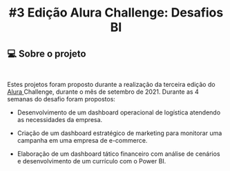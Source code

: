  
# <p align="center"> <b> #3 Edição Alura Challenge: Desafios BI </b> 

##  💻 Sobre o projeto</br> </br> 

Estes projetos foram proposto durante a realização da terceira edição do <a href="https://www.alura.com.br/"> Alura </a> Challenge, durante o mês de setembro de 2021.
Durante as 4 semanas do desafio foram propostos:

- Desenvolvimento de um dashboard operacional de logística atendendo as necessidades da empresa.

- Criação de um dashboard estratégico de marketing para monitorar uma campanha em uma empresa de e-commerce.

- Elaboração de um dashboard tático financeiro com análise de cenários e desenvolvimento de um currículo com o Power BI.
